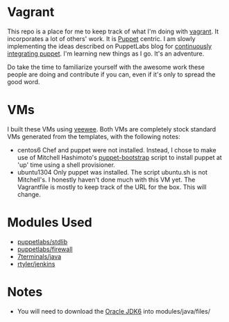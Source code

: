 Vagrant
=======

This repo is a place for me to keep track of what I'm doing with [vagrant](http://vagrantup.com).  It incorporates a lot of others' work.  It is [Puppet](http://puppetlabs.com) centric.  I am slowly implementing the ideas described on PuppetLabs blog for [continuously integrating puppet](https://puppetlabs.com/blog/release-management-blog/video-continuous-integration-for-your-puppet-code/?utm_source=feedburner&utm_medium=feed&utm_campaign=Feed%3A+PuppetLabs+%28Puppet+Labs%29).  I'm learning new things as I go.  It's an adventure.


Do take the time to familiarize yourself with the awesome work these people are doing and contribute if you can, even if it's only to spread the good word.

# VMs
I built these VMs using [veewee](https://github.com/jedi4ever/veewee).  Both VMs are completely stock standard VMs generated from the templates, with the following notes:
* centos6
  Chef and puppet were not installed.  Instead, I chose to make use of Mitchell Hashimoto's [puppet-bootstrap](git://github.com/hashicorp/puppet-bootstrap) script to install puppet at 'up' time using a shell provisioner.
* ubuntu1304
  Only puppet was installed.  The script ubuntu.sh is not Mitchell's.  I honestly haven't done much with this VM yet.  The Vagrantfile is mostly to keep track of the URL for the box.  This will change.

# Modules Used
* [puppetlabs/stdlib](http://forge.puppetlabs.com/puppetlabs/stdlib)
* [puppetlabs/firewall](http://forge.puppetlabs.com/puppetlabs/firewall)
* [7terminals/java](http://forge.puppetlabs.com/7terminals/java)
* [rtyler/jenkins](http://forge.puppetlabs.com/rtyler/jenkins)

# Notes
* You will need to download the [Oracle JDK6](http://download.oracle.com/otn-pub/java/jdk/6u45-b06/jdk-6u45-linux-x64.bin) into modules/java/files/
